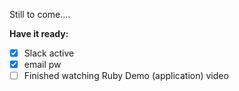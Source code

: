 Still to come....

**Have it ready:**

-   [x] Slack active
-   [x] email pw
-   [ ] Finished watching Ruby Demo (application) video
